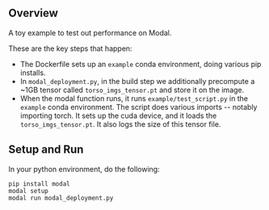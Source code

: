 ## Overview

A toy example to test out performance on Modal.

These are the key steps that happen:
- The Dockerfile sets up an `example` conda environment, doing various pip installs.
- In `modal_deployment.py`, in the build step we additionally precompute a ~1GB tensor called `torso_imgs_tensor.pt` and store it on the image.
- When the modal function runs, it runs `example/test_script.py` in the `example` conda environment. The script does various imports -- notably importing torch. It sets up the cuda device, and it loads the `torso_imgs_tensor.pt`. It also logs the size of this tensor file.

## Setup and Run
In your python environment, do the following:
```
pip install modal
modal setup
modal run modal_deployment.py
```
